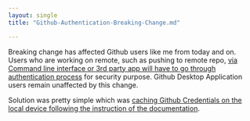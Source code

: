```yaml
---
layout: single
title: "Github-Authentication-Breaking-Change.md"

---
```


Breaking change has affected Github users like me from today and on. Users who are working on remote, such as pushing to remote repo, [via Command line interface or 3rd party app will have to go through authentication process](https://github.blog/2020-12-15-token-authentication-requirements-for-git-operations/) for security purpose. Github Desktop Application users remain unaffected by this change.

Solution was pretty simple which was [caching Github Credentials on the local device following the instruction of the documentation](https://docs.github.com/en/get-started/getting-started-with-git/caching-your-github-credentials-in-git).

